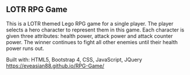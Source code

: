 ## LOTR RPG Game
This is a LOTR themed Lego RPG game for a single player. The player selects a hero character to represent them in this game. Each character is given three attributes: health power, attack power and attack counter power. The winner continues to fight all other enemies until their health power runs out.

Built with: HTML5, Bootstrap 4, CSS, JavaScript, JQuery
https://eveasian88.github.io/RPG-Game/
